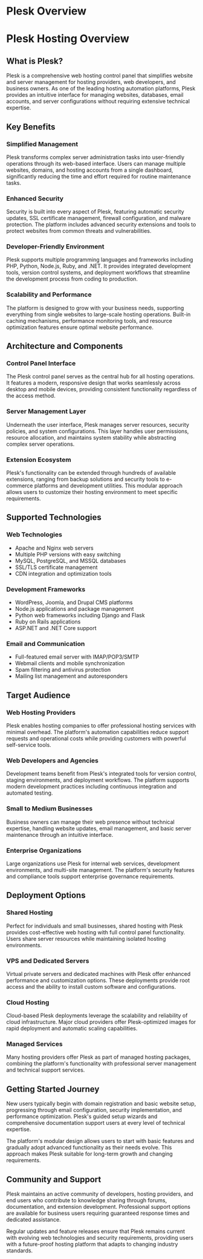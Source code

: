 # Plesk Overview

# Plesk Hosting Overview

## What is Plesk?

Plesk is a comprehensive web hosting control panel that simplifies website and server management for hosting providers, web developers, and business owners. As one of the leading hosting automation platforms, Plesk provides an intuitive interface for managing websites, databases, email accounts, and server configurations without requiring extensive technical expertise.

## Key Benefits

### Simplified Management
Plesk transforms complex server administration tasks into user-friendly operations through its web-based interface. Users can manage multiple websites, domains, and hosting accounts from a single dashboard, significantly reducing the time and effort required for routine maintenance tasks.

### Enhanced Security
Security is built into every aspect of Plesk, featuring automatic security updates, SSL certificate management, firewall configuration, and malware protection. The platform includes advanced security extensions and tools to protect websites from common threats and vulnerabilities.

### Developer-Friendly Environment
Plesk supports multiple programming languages and frameworks including PHP, Python, Node.js, Ruby, and .NET. It provides integrated development tools, version control systems, and deployment workflows that streamline the development process from coding to production.

### Scalability and Performance
The platform is designed to grow with your business needs, supporting everything from single websites to large-scale hosting operations. Built-in caching mechanisms, performance monitoring tools, and resource optimization features ensure optimal website performance.

## Architecture and Components

### Control Panel Interface
The Plesk control panel serves as the central hub for all hosting operations. It features a modern, responsive design that works seamlessly across desktop and mobile devices, providing consistent functionality regardless of the access method.

### Server Management Layer
Underneath the user interface, Plesk manages server resources, security policies, and system configurations. This layer handles user permissions, resource allocation, and maintains system stability while abstracting complex server operations.

### Extension Ecosystem
Plesk's functionality can be extended through hundreds of available extensions, ranging from backup solutions and security tools to e-commerce platforms and development utilities. This modular approach allows users to customize their hosting environment to meet specific requirements.

## Supported Technologies

### Web Technologies
- Apache and Nginx web servers
- Multiple PHP versions with easy switching
- MySQL, PostgreSQL, and MSSQL databases
- SSL/TLS certificate management
- CDN integration and optimization tools

### Development Frameworks
- WordPress, Joomla, and Drupal CMS platforms
- Node.js applications and package management
- Python web frameworks including Django and Flask
- Ruby on Rails applications
- ASP.NET and .NET Core support

### Email and Communication
- Full-featured email server with IMAP/POP3/SMTP
- Webmail clients and mobile synchronization
- Spam filtering and antivirus protection
- Mailing list management and autoresponders

## Target Audience

### Web Hosting Providers
Plesk enables hosting companies to offer professional hosting services with minimal overhead. The platform's automation capabilities reduce support requests and operational costs while providing customers with powerful self-service tools.

### Web Developers and Agencies
Development teams benefit from Plesk's integrated tools for version control, staging environments, and deployment workflows. The platform supports modern development practices including continuous integration and automated testing.

### Small to Medium Businesses
Business owners can manage their web presence without technical expertise, handling website updates, email management, and basic server maintenance through an intuitive interface.

### Enterprise Organizations
Large organizations use Plesk for internal web services, development environments, and multi-site management. The platform's security features and compliance tools support enterprise governance requirements.

## Deployment Options

### Shared Hosting
Perfect for individuals and small businesses, shared hosting with Plesk provides cost-effective web hosting with full control panel functionality. Users share server resources while maintaining isolated hosting environments.

### VPS and Dedicated Servers
Virtual private servers and dedicated machines with Plesk offer enhanced performance and customization options. These deployments provide root access and the ability to install custom software and configurations.

### Cloud Hosting
Cloud-based Plesk deployments leverage the scalability and reliability of cloud infrastructure. Major cloud providers offer Plesk-optimized images for rapid deployment and automatic scaling capabilities.

### Managed Services
Many hosting providers offer Plesk as part of managed hosting packages, combining the platform's functionality with professional server management and technical support services.

## Getting Started Journey

New users typically begin with domain registration and basic website setup, progressing through email configuration, security implementation, and performance optimization. Plesk's guided setup wizards and comprehensive documentation support users at every level of technical expertise.

The platform's modular design allows users to start with basic features and gradually adopt advanced functionality as their needs evolve. This approach makes Plesk suitable for long-term growth and changing requirements.

## Community and Support

Plesk maintains an active community of developers, hosting providers, and end users who contribute to knowledge sharing through forums, documentation, and extension development. Professional support options are available for business users requiring guaranteed response times and dedicated assistance.

Regular updates and feature releases ensure that Plesk remains current with evolving web technologies and security requirements, providing users with a future-proof hosting platform that adapts to changing industry standards.